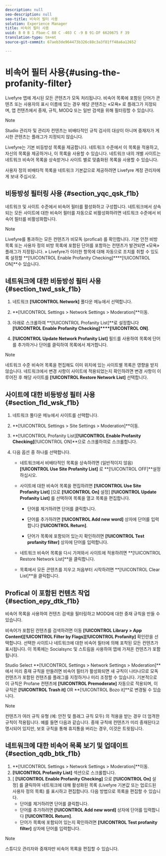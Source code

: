 ```yaml
---
description: null
seo-description: null
seo-title: 비속어 필터 사용
solution: Experience Manager
title: 비속어 필터 사용
uuid: B 0 B 1 Fbae-C 88 C -403 C -9 B 91-DF 6620675 F 39
translation-type: tm+mt
source-git-commit: 67aeb3de964473b326c88c3a3f81ff48a6a12652

---
```



# 비속어 필터 사용{#using-the-profanity-filter}

Livefyre 앱에 게시된 모든 콘텐츠가 모독 처리됩니다. 비속어 목록에 포함된 단어가 콘텐츠 또는 사용자의 표시 이름에 있는 경우 해당 콘텐츠는 «모욕» 로 플래그가 지정되며, 앱 컨텐츠에서 중재, 규칙, MODQ 또는 일반 검색을 위해 필터링할 수 있습니다.

>[!NOTE]
>
>Studio 관리자 및 관리자 컨텐츠는 비배타적인 규칙 검사의 대상이 아니며 중재자가 게시한 콘텐츠는 플래그가 지정되지 않습니다.

Livefyre는 기본 비등방성 목록을 제공합니다. 네트워크 수준에서 이 목록을 적용하고, 자신의 목록을 제공하거나, 이 목록을 사용할 수 있습니다. 네트워크 내의 개별 사이트는 네트워크 비속어 목록을 상속받거나 사이트 별로 맞춤화된 목록을 사용할 수 있습니다.

사용자 정의 비배타적 목록을 네트워크 기본값으로 제공하려면 Livefyre 계정 관리자에게 보내 주십시오.

## 비등방성 필터링 사용 {#section_yqc_qsk_f1b}

네트워크 및 사이트 수준에서 비속어 필터를 활성화하고 구성합니다. 네트워크에서 상속되는 모든 사이트에 대한 비속어 필터를 자동으로 비활성화하려면 네트워크 수준에서 비속어 필터를 비활성화합니다.

>[!NOTE]
>
>Livefyre를 통과하는 모든 컨텐츠가 비모독 (profical) 를 확인합니다. 기본 안전 비방 목록 또는 사용자 정의 비방 목록에 포함된 단어를 포함하는 컨텐츠가 발견되면 «모욕» 플래그가 지정됩니다. » Livefyre가 이러한 항목에 대해 자동으로 조치를 취할 수 있도록 설정할 **[!UICONTROL Enable Profanity Checking]****[!UICONTROL ON]**수 있습니다.

## 네트워크에 대한 비등방성 필터 사용 {#section_twd_ssk_f1b}

1. 네트워크 **[!UICONTROL Network]** 풀다운 메뉴에서 선택합니다.
1. **[!UICONTROL Settings > Network Settings > Moderation]**이동.
1. 아래로 스크롤하여 **[!UICONTROL Profanity List]**로 설정합니다 **[!UICONTROL Enable Profanity Checking]****[!UICONTROL ON]**.

1. **[!UICONTROL Update Network Profanity List]** 필드를 사용하여 목록에 단어를 추가하거나 단어를 클릭하여 목록에서 제거합니다.

>[!NOTE]
>
>네트워크 수준 비속어 목록을 편집해도 이미 위치에 있는 사이트별 목록은 영향을 받지 않습니다. 네트워크에서 변경 사항이 사이트에 적용되었는지 확인하려면 변경 사항이 이루어진 후 해당 사이트를 **[!UICONTROL Restore Network List]** 선택합니다.

## 사이트에 대한 비등방성 필터 사용 {#section_fld_wsk_f1b}

1. 네트워크 풀다운 메뉴에서 사이트를 선택합니다.
1. **[!UICONTROL Settings > Site Settings > Moderation]**이동.
1. **[!UICONTROL Profanity List]****[!UICONTROL Enable Profanity Checking]****[!UICONTROL ON]**으로 스크롤하여로 스크롤합니다.

1. 다음 옵션 중 하나를 선택합니다.

   * 네트워크에서 비배타적인 목록을 상속하려면 (일반적이지 않음) **[!UICONTROL Use Site Profanity List]** 로 **[!UICONTROL OFF]**설정하십시오.

   * 사이트에 대한 비속어 목록을 편집하려면 **[!UICONTROL Use Site Profanity List]** [으로 **[!UICONTROL On]** 설정] **[!UICONTROL Update Profanity List]** 를 선택하여 목록을 열고 목록을 편집합니다.

      * 단어를 제거하려면 단어를 클릭합니다.
      * 단어를 추가하려면 **[!UICONTROL Add new word]** 상자에 단어를 입력합니다 **[!UICONTROL Return]**.

      * 단어가 목록에 포함되어 있는지 확인하려면 **[!UICONTROL Test profanity filter]** 상자에 단어를 입력합니다.
   * 네트워크 비속어 목록을 다시 가져와서 사이트에 적용하려면 **[!UICONTROL Restore Network List]**을 클릭합니다.
   * 목록에서 모든 콘텐츠를 지우고 처음부터 시작하려면 **[!UICONTROL Clear List]**을 클릭합니다.


## Profical 이 포함된 컨텐츠 작업 {#section_epy_dtk_f1b}

비속어 목록을 사용하여 컨텐츠 검색을 필터링하고 MODQ에 대한 중재 규칙을 만들 수 있습니다.

비속어가 포함된 컨텐츠를 검색하려면 이동 **[!UICONTROL Library > App Content]****[!UICONTROL Filter by Flags]****[!UICONTROL Profanity]** 확인란을 선택합니다. 선택한 사이트나 네트워크에 대한 비속어 필터에 의해 포착된 모든 컨텐츠가 표시됩니다. 이 목록에는 Socialsync 및 스트림을 사용하여 앱에 가져온 컨텐츠가 포함됩니다.

Studio Select **[!UICONTROL Settings > Network Settings > Moderation]**에서 미리 중재 규칙을 만들려면 비속어 필터가 활성화되면 새 규칙이 나타나므로 모독 컨텐츠가 포함된 컨텐츠를 플래그를 지정하거나 미리 조정할 수 있습니다. 기본적으로 이 규칙은 Profane 컨텐츠에 **[!UICONTROL Premoderate]** 자동으로 적용되며, 이 규칙은 **[!UICONTROL Trash it]** OR **[!UICONTROL Bozo it]**로 변경될 수 있습니다.

>[!NOTE]
>
>컨텐츠가 여러 규칙 유형 (예: 안전 및 플래그 규칙 모두) 의 적용을 받는 경우 더 엄격한 규칙이 적용됩니다. 예를 들면 다음과 같습니다. 중재 규칙에 컨텐츠가 미리 중재된다고 명시되어 있지만, 보호 규칙을 통해 휴지통을 버리는 경우, 이것은 트윗됩니다.

## 네트워크에 대한 비속어 목록 보기 및 업데이트 {#section_qdb_btk_f1b}

1. **[!UICONTROL Settings > Network Settings > Moderation]**이동.
1. **[!UICONTROL Profanity List]** 섹션으로 스크롤합니다.
1. [ **[!UICONTROL Enable Profanity Checking]** 으로 **[!UICONTROL On]** 설정] 를 클릭하여 네트워크에 대해 활성화된 목록 (Livefyre 기본값 또는 업로드된 사용자 정의 목록) 를 표시하고 편집합니다. 다음 방법으로 목록을 편집할 수 있습니다.
   * 단어를 제거하려면 단어를 클릭합니다.
   * 단어를 추가하려면 **[!UICONTROL Add new word]** 상자에 단어를 입력합니다 **[!UICONTROL Return]**.
   * 단어가 목록에 포함되어 있는지 확인하려면 **[!UICONTROL Test profanity filter]** 상자에 단어를 입력합니다.

>[!NOTE]
>
>스튜디오 관리자와 중재자만 비속어 목록을 편집할 수 있습니다.

